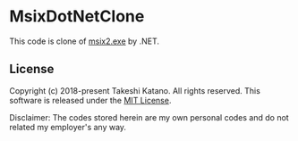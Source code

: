 # MsixDotNetClone

This code is clone of [msix2.exe](https://blogs.msdn.microsoft.com/heaths/2006/08/18/digital-signatures-in-windows-installer/) by .NET.

## License

Copyright (c) 2018-present Takeshi Katano. All rights reserved. This software is released under the [MIT License](https://github.com/tksh164/MsixDotNetClone/blob/master/LICENSE).

Disclaimer: The codes stored herein are my own personal codes and do not related my employer's any way.
